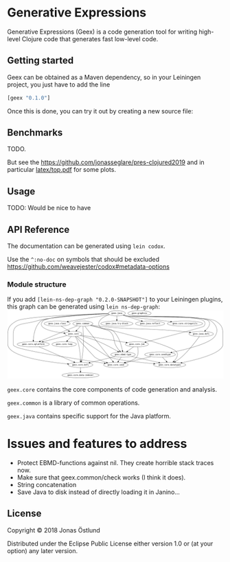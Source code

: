 # Generative Expressions

Generative Expressions (Geex) is a code generation tool for writing high-level Clojure code that generates fast low-level code.

## Getting started

Geex can be obtained as a Maven dependency, so in your Leiningen project, you just have to add the line
```clj
[geex "0.1.0"]
```
Once this is done, you can try it out by creating a new source file:

## Benchmarks

TODO. 

But see the https://github.com/jonasseglare/pres-clojured2019 and in particular [latex/top.pdf](https://github.com/jonasseglare/pres-clojured2019/blob/master/latex/top.pdf) for some plots.

## Usage

TODO: Would be nice to have 

## API Reference

The documentation can be generated using ```lein codox```.

Use the ```^:no-doc``` on symbols that should be excluded
https://github.com/weavejester/codox#metadata-options

### Module structure
If you add ```[lein-ns-dep-graph "0.2.0-SNAPSHOT"]``` to your Leiningen plugins, this graph can be generated using ```lein ns-dep-graph```:
![Module graph](ns-dep-graph.png)

```geex.core``` contains the core components of code generation and analysis.

```geex.common``` is a library of common operations.

```geex.java``` contains specific support for the Java platform.

# Issues and features to address

 * Protect EBMD-functions against nil. They create horrible stack traces now.
 * Make sure that geex.common/check works (I think it does).
 * String concatenation
 * Save Java to disk instead of directly loading it in Janino...


## License

Copyright © 2018 Jonas Östlund

Distributed under the Eclipse Public License either version 1.0 or (at
your option) any later version.
